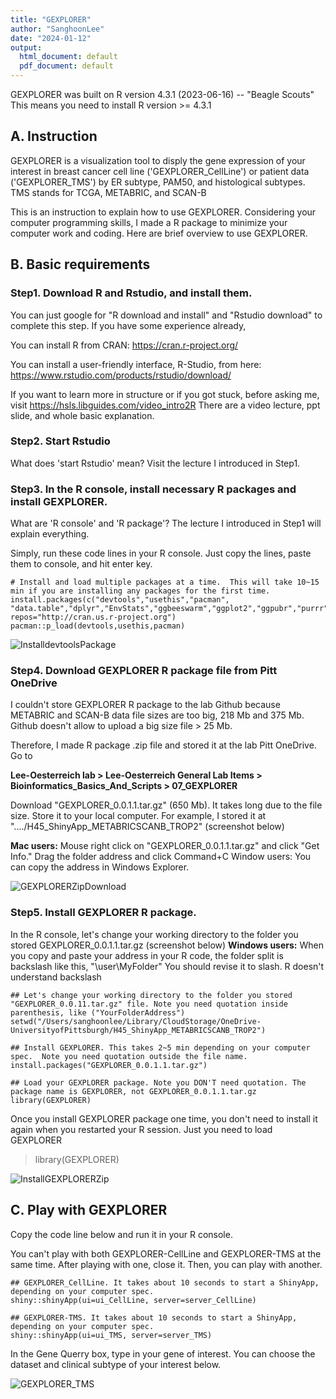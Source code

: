 ```yaml
---
title: "GEXPLORER"
author: "SanghoonLee"
date: "2024-01-12"
output:
  html_document: default
  pdf_document: default
---
```

GEXPLORER was built on R version 4.3.1 (2023-06-16) -- "Beagle Scouts"  This means you need to install R version >= 4.3.1


## A. Instruction 
GEXPLORER is a visualization tool to disply the gene expression of your interest in breast cancer cell line ('GEXPLORER_CellLine') or patient data ('GEXPLORER_TMS') by ER subtype, PAM50, and histological subtypes. TMS stands for TCGA, METABRIC, and SCAN-B

This is an instruction to explain how to use GEXPLORER. Considering your computer programming skills, I made a R package to minimize your computer work and coding. Here are brief overview to use GEXPLORER.

## B. Basic requirements

### Step1. Download R and Rstudio, and install them. 
You can just google for "R download and install" and "Rstudio download" to complete this step. If you have some experience already,

You can install R from CRAN: https://cran.r-project.org/

You can install a user-friendly interface, R-Studio, from here: https://www.rstudio.com/products/rstudio/download/

If you want to learn more in structure or if you got stuck, before asking me, visit https://hsls.libguides.com/video_intro2R There are a video lecture, ppt slide, and whole basic explanation.

### Step2. Start Rstudio
What does 'start Rstudio' mean? Visit the lecture I introduced in Step1.

### Step3. In the R console, install necessary R packages and install GEXPLORER. 
What are 'R console' and 'R package'? The lecture I introduced in Step1 will explain everything.

Simply, run these code lines in your R console. Just copy the lines, paste them to console, and hit enter key.

```{r}
# Install and load multiple packages at a time.  This will take 10~15 min if you are installing any packages for the first time.
install.packages(c("devtools","usethis","pacman", "data.table","dplyr","EnvStats","ggbeeswarm","ggplot2","ggpubr","purrr","rstatix","shiny"), repos="http://cran.us.r-project.org")
pacman::p_load(devtools,usethis,pacman)
```
![InstalldevtoolsPackage](https://github.com/leeoesterreich/GEXPLORER/assets/87338488/dda05da9-ab37-4fa0-b47c-c745c10b2901)



### Step4. Download GEXPLORER R package file from Pitt OneDrive
I couldn't store GEXPLORER R package to the lab Github because METABRIC and SCAN-B data file sizes are too big, 218 Mb and 375 Mb. Github doesn't allow to upload a big size file > 25 Mb.

Therefore, I made R package .zip file and stored it at the lab Pitt OneDrive. Go to 

**Lee-Oesterreich lab > Lee-Oesterreich General Lab Items > Bioinformatics_Basics_And_Scripts > 07_GEXPLORER**

Download "GEXPLORER_0.0.1.1.tar.gz" (650 Mb). It takes long due to the file size. Store it to your local computer. For example, I stored it at "..../H45_ShinyApp_METABRICSCANB_TROP2" (screenshot below)

**Mac users:** Mouse right click on "GEXPLORER_0.0.1.1.tar.gz" and click "Get Info." Drag the folder address and click Command+C
Window users: You can copy the address in Windows Explorer.

![GEXPLORERZipDownload](https://github.com/leeoesterreich/GEXPLORER/assets/87338488/650528c3-e187-4fa4-9dda-73122a96c43f)


### Step5. Install GEXPLORER R package. 
In the R console, let's change your working directory to the folder you stored GEXPLORER_0.0.1.1.tar.gz (screenshot below)
**Windows users:** When you copy and paste your address in your R code, the folder split is backslash like this, "\user\MyFolder\" You should revise it to slash. R doesn't understand backslash

```{r}
## Let's change your working directory to the folder you stored "GEXPLORER_0.0.11.tar.gz" file. Note you need quotation inside parenthesis, like ("YourFolderAddress")
setwd("/Users/sanghoonlee/Library/CloudStorage/OneDrive-UniversityofPittsburgh/H45_ShinyApp_METABRICSCANB_TROP2")

## Install GEXPLORER. This takes 2~5 min depending on your computer spec.  Note you need quotation outside the file name. 
install.packages("GEXPLORER_0.0.1.1.tar.gz")

## Load your GEXPLORER package. Note you DON'T need quotation. The package name is GEXPLORER, not GEXPLORER_0.0.1.1.tar.gz
library(GEXPLORER) 
```

Once you install GEXPLORER package one time, you don't need to install it again when you restarted your R session. Just you need to load GEXPLORER
> library(GEXPLORER)

![InstallGEXPLORERZip](https://github.com/leeoesterreich/GEXPLORER/assets/87338488/e39e5e40-1029-484d-845f-fd4754fc10f9)


## C. Play with GEXPLORER

Copy the code line below and run it in your R console. 

You can't play with both GEXPLORER-CellLine and GEXPLORER-TMS at the same time. After playing with one, close it. Then, you can play with another. 
```{r}
## GEXPLORER_CellLine. It takes about 10 seconds to start a ShinyApp, depending on your computer spec.
shiny::shinyApp(ui=ui_CellLine, server=server_CellLine)

## GEXPLORER-TMS. It takes about 10 seconds to start a ShinyApp, depending on your computer spec. 
shiny::shinyApp(ui=ui_TMS, server=server_TMS)
```
In the Gene Querry box, type in your gene of interest. You can choose the dataset and clinical subtype of your interest below. 

![GEXPLORER_TMS](https://github.com/leeoesterreich/GEXPLORER/assets/87338488/42c70862-e07a-46de-bf1b-f5f803331cb5)
